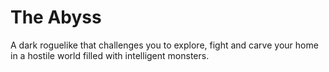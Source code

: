 # The Abyss
A dark roguelike that challenges you to explore, fight and carve your home in a hostile world filled with intelligent monsters.
